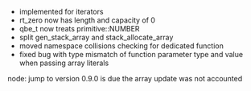 - implemented for iterators
- rt_zero now has length and capacity of 0
- qbe_t now treats primitive::NUMBER
- split gen_stack_array and stack_allocate_array
- moved namespace collisions checking for dedicated function
- fixed bug with type mismatch of function parameter type and value
when passing array literals

node: jump to version 0.9.0 is due the array update was not accounted
